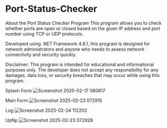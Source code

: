 # Port-Status-Checker

About the Port Status Checker Program
This program allows you to check whether ports are open or closed based on the given IP address and port number using TCP or UDP protocols.

Developed using .NET Framework 4.8.1, this program is designed for network administrators and anyone who needs to assess network connectivity and security quickly.

Disclaimer:
This program is intended for educational and informational purposes only. The developer does not accept any responsibility for any damages, data loss, or security breaches that may occur while using this program.

Splash Form ![Screenshot 2025-02-17 080817](https://github.com/user-attachments/assets/a5012078-1b30-4999-813a-7df52513fd27)

Main Form ![Screenshot 2025-02-23 072915](https://github.com/user-attachments/assets/ae3b3966-964f-47fa-ae0f-966581b6fd9f)

Log ![Screenshot 2025-02-24 112202](https://github.com/user-attachments/assets/5b5edda0-dec5-4c65-874f-bd45e758f44f)

UpNp ![Screenshot 2025-02-23 072928](https://github.com/user-attachments/assets/818cc7a0-bc6b-4b2b-a0a0-d9ac90d2808d)


